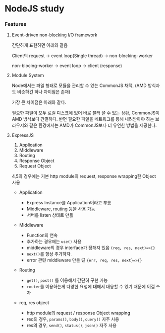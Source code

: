 # NodeJS study

### Features

1. Event-driven non-blocking I/O framework
    
    간단하게 표현하면 아래와 같음

    Client의 request -> event loop(Single thread) -> non-blocking-worker

    non-blocing-worker -> event loop -> client (response)

2. Module System

    Node에서는 파일 형태로 모듈을 관리할 수 있는 CommonJS 채택, (AMD 방식과도 비슷하긴 하나 차이점은 존재)

    가장 큰 차이점은 아래와 같다.

    필요한 파일이 모두 로컬 디스크에 있어 바로 불러 쓸 수 있는 상황, CommonJS이 AMD 방식보다 간결하다. 반면 필요한 파일을 네트워크를 통해 내려받아야 하는 브라우저와 같은 환경에서는 AMD가 CommonJS보다 더 유연한 방법을 제공한다.

3. ExpressJS

    1. Application
    2. Middleware
    3. Routing
    4. Response Object
    5. Request Object

    4,5의 경우에는 기본 http module의 request, response wrapping한 Object 사용

    - Application

        - Express Instance를 Application이라고 부름
        - Middleware, routing 등을 사용 가능
        - 서버를 listen 상태로 만듦

    - Middleware

        - Function의 연속
        - 추가하는 경우에는 `use()` 사용
        - middleware의 경우 interface가 정해져 있음 `(req, res, next)=>{}`
        - `next()`를 항상 추가하자.
        - error 관련 middleware 만들 떈 `{err, req, res, next}=>{}`

    - Routing

        - `get()`, `post()` 를 이용해서 간단히 구현 가능
        - `router`를 이용하는게 다양한 요청에 대해서 대응할 수 있기 때문에 이걸 쓰자

    - req, res object

        - http module의 request / response Object wrapping
        - req의 경우, `params()`, `body()`, `query()` 자주 사용
        - res의 경우, `send()`, `status()`, `json()` 자주 사용
        